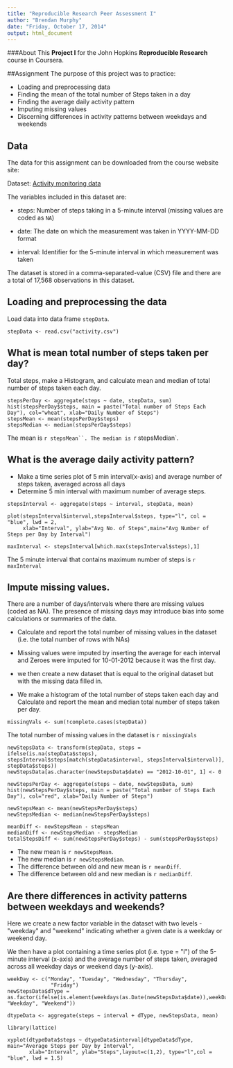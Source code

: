 ```yaml
---
title: "Reproducible Research Peer Assessment I"
author: "Brendan Murphy"
date: "Friday, October 17, 2014"
output: html_document
---
```


###About
This **Project I** for the John Hopkins **Reproducible Research** course in Coursera.


##Assignment
The purpose of this project was to practice:

* Loading and preprocessing data
* Finding the mean of the total number of Steps taken in a day
* Finding the average daily activity pattern
* Imputing missing values
* Discerning differences in activity patterns between weekdays and weekends

## Data
The data for this assignment can be downloaded from the course website site:

Dataset: [Activity monitoring data](https://d396qusza40orc.cloudfront.net/repdata%2Fdata%2Factivity.zip)

The variables included in this dataset are:

* steps: Number of steps taking in a 5-minute interval (missing values are coded as `NA`)

* date: The date on which the measurement was taken in YYYY-MM-DD format

* interval: Identifier for the 5-minute interval in which measurement was taken

The dataset is stored in a comma-separated-value (CSV) file and there are a total of 17,568 observations in this dataset.

## Loading and preprocessing the data

Load data into data frame `stepData`. 
```{r}
stepData <- read.csv("activity.csv")
```


## What is mean total number of steps taken per day?
Total steps, make a Histogram, and calculate mean and median of total number of steps taken each day.
```{r} 
stepsPerDay <- aggregate(steps ~ date, stepData, sum)
hist(stepsPerDay$steps, main = paste("Total number of Steps Each Day"), col="wheat", xlab="Daily Number of Steps")
stepsMean <- mean(stepsPerDay$steps)
stepsMedian <- median(stepsPerDay$steps)
```
The mean is `r stepsMean``.
The median is `r stepsMedian`.

## What is the average daily activity pattern?

* Make a time series plot of 5 min interval(x-axis) and average number of steps taken,
averaged across all days
* Determine 5 min interval with maximum number of average steps. 
```{r}
stepsInterval <- aggregate(steps ~ interval, stepData, mean)

plot(stepsInterval$interval,stepsInterval$steps, type="l", col = "blue", lwd = 2,
     xlab="Interval", ylab="Avg No. of Steps",main="Avg Number of Steps per Day by Interval")

maxInterval <- stepsInterval[which.max(stepsInterval$steps),1]
```

The 5 minute interval that contains maximum number of steps is `r maxInterval`

## Impute missing values.
There are a number of days/intervals where there are missing values (coded as NA). The presence of missing days may introduce bias into some calculations or summaries of the data.

* Calculate and report the total number of missing values in the dataset (i.e. the total number of rows with NAs)

* Missing values were imputed by inserting the average for each interval and Zeroes were imputed for 10-01-2012 because it was the first day.

* we then create a new dataset that is equal to the original dataset but with the missing data filled in.

* We make a histogram of the total number of steps taken each day and Calculate and report the mean and median total number of steps taken per day.

```{r}
missingVals <- sum(!complete.cases(stepData))
```
The total number of missing values in the dataset is `r missingVals`

```{r}
newStepsData <- transform(stepData, steps = ifelse(is.na(stepData$steps), stepsInterval$steps[match(stepData$interval, stepsInterval$interval)], stepData$steps))
newStepsData[as.character(newStepsData$date) == "2012-10-01", 1] <- 0

newStepsPerDay <- aggregate(steps ~ date, newStepsData, sum)
hist(newStepsPerDay$steps, main = paste("Total number of Steps Each Day"), col="red", xlab="Daily Number of Steps")

newStepsMean <- mean(newStepsPerDay$steps)
newStepsMedian <- median(newStepsPerDay$steps)

meanDiff <- newStepsMean - stepsMean
medianDiff <- newStepsMedian - stepsMedian
totalStepsDiff <- sum(newStepsPerDay$steps) - sum(stepsPerDay$steps)
```
* The new mean is `r newStepsMean`.
* The new median is `r newStepsMedian`.
* The difference between old and new mean is `r meanDiff`.
* The difference between old and new median is `r medianDiff`.

## Are there differences in activity patterns between weekdays and weekends?
Here we create a new factor variable in the dataset with two levels - "weekday" and "weekend" indicating whether a given date is a weekday or weekend day.

We then have a plot containing a time series plot (i.e. type = "l") of the 5-minute interval (x-axis) and the average number of steps taken, averaged across all weekday days or weekend days (y-axis).
``` {r}
weekDay <- c("Monday", "Tuesday", "Wednesday", "Thursday", 
              "Friday")
newStepsData$dType = as.factor(ifelse(is.element(weekdays(as.Date(newStepsData$date)),weekDay), "Weekday", "Weekend"))

dtypeData <- aggregate(steps ~ interval + dType, newStepsData, mean)

library(lattice)

xyplot(dtypeData$steps ~ dtypeData$interval|dtypeData$dType, main="Average Steps per Day by Interval",
       xlab="Interval", ylab="Steps",layout=c(1,2), type="l",col = "blue", lwd = 1.5)

```